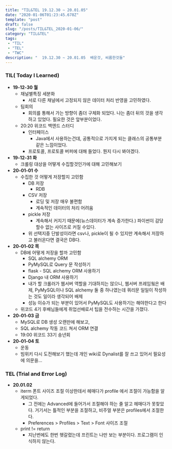 ```yaml
---
title: "TIL&TEL 19.12.30 ~ 20.01.05"
date: "2020-01-06T01:23:45.678Z"
template: "post"
draft: false
slug: "/posts/TIL&TEL_2020-01-06/"
category: "TIL&TEL"
tags:
 - "TIL"
 - "TEL"
 - "TWC"
description: "  19.12.30 ~ 20.01.05  배운것, 씨름한것들"
---
```




### TIL( Today I Learned)

- **19-12-30 월**
  - 채널별특징 세분화
    - 서로 다른 채널에서 고정되지 않은 데이터 처리 반영을 고민하였다.
  - 팀회의 
    - 회의를 통해서 가는 방향이 좀더 구체화 되었다. 나는 좀더 뒤의 것을 생각하고 있었다. 필요한 것은 앞부분이었다.
  - 20:20 위코드 백엔드 스터디
    - 인터페이스 
      - Java에서 사용하는건데, 공통적으로 가지게 되는 클래스의 공통부분 같은 느낌이었다. 
    - 프로토콜, 프로토콜 버퍼에 대해 들었다. 뭔지 다시 봐야겠다.
- **19-12-31 화**
  - 크롤링 대상을 어떻게 수집할것인가에 대해 고민해보기 
- **20-01-01 수**
  - 수집한 것 어떻게 저장할지 고민함
    - DB 저장
      - RDB 
    - CSV 저장
      - 로딩 및 저장 매우 불편함
      - 계속적인 데이터의 처리 어려움
    - pickle 저장
      - 계속해서 커지기 때문에(뉴스데이터가 계속 증가한다.) 파이썬이 감당 할수 없는 사이즈로 커질 수있다.
    - 위 선택지중 단발성이라면 csv나, pickle이 될 수 있지만 계속해서 저장하고 불러온다면 결국은 DB다.   
- **20-01-02 목**
  - DB에 어떻게 저장을 할까 고민함
    - SQL alchemy ORM
    - PyMySQL로  Query 문 작성하기
    - flask - SQL alchemy ORM 사용하기
    - Django 내 ORM 사용하기
    - 내가 할 크롤러가 웹서버 역할을 기대하지는 않으니, 웹서버 프레임웤은 배제, PyMySQL이나 SQL alchemy 둘 중 하나였는데 쿼리문 일일이 작성하는 것도 일이라 생각되어 배제 
    - 성능 이슈가 되는 부분이 있어서 PyMySQL도 사용하기는 해야한다고 한다
  - 위코드 4기 후배님들에게 취업선배로서 팁을 전수하는 시간을 가졌다. 
- **20-01-03 금**
  - MySQL로 DB 생성 오랜만에 해보고,
  - SQL alchemy 작동 코드 쳐서 ORM 연결
  - 19:00 위코드 33기 송년회 
- **20-01-04 토**
  - 운동
  - 빔위키 다시 도전해보기 했는데 개인 wiki로 Dynalist를 잘 쓰고 있어서 필요성에 의문을...

### TEL (Trial and Error Log)

- **20.01.02**
  - iterm 폰트 사이즈 조절 이상한데서 헤매다가 profile 에서 조절이 가능함을 알게되었다.
    - 그 전에는 Advanced에 들어가서 조절해야 하는 줄 알고 헤매다가 못찾았다. 거기서는 틀적인 부분을 조절하고, 비주얼 부분은 profiles에서 조절한다.
    - Preferences > Profiles > Text > Font  사이즈 조절 
  - print != return 
    - 지난번에도 한번 헷갈렸는데 프린트는 나만 보는 부분이다. 프로그램이 인식하지 않는다.

